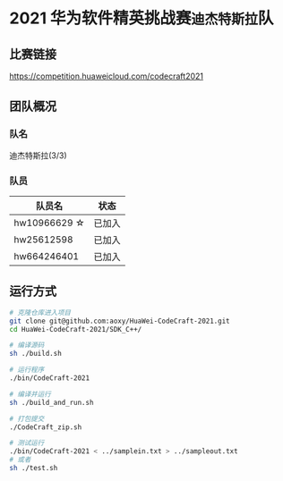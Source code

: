 # 2021 华为软件精英挑战赛`迪杰特斯拉`队

## 比赛链接

https://competition.huaweicloud.com/codecraft2021

## 团队概况

### 队名

迪杰特斯拉(3/3)

### 队员

| 队员名       | 状态   |
| ------------ | ------ |
| hw10966629 ☆ | 已加入 |
| hw25612598   | 已加入 |
| hw664246401  | 已加入 |

## 运行方式

```bash
# 克隆仓库进入项目
git clone git@github.com:aoxy/HuaWei-CodeCraft-2021.git
cd HuaWei-CodeCraft-2021/SDK_C++/

# 编译源码
sh ./build.sh

# 运行程序
./bin/CodeCraft-2021

# 编译并运行
sh ./build_and_run.sh

# 打包提交
./CodeCraft_zip.sh

# 测试运行
./bin/CodeCraft-2021 < ../samplein.txt > ../sampleout.txt
# 或者
sh ./test.sh
```
